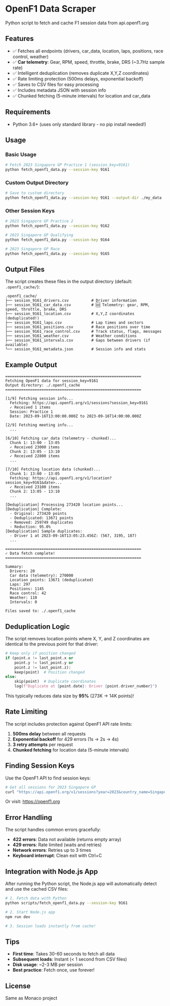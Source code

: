 # OpenF1 Data Scraper

Python script to fetch and cache F1 session data from api.openf1.org

## Features

- ✅ Fetches all endpoints (drivers, car_data, location, laps, positions, race control, weather)
- ✅ **Car telemetry**: Gear, RPM, speed, throttle, brake, DRS (~3.7Hz sample rate)
- ✅ Intelligent deduplication (removes duplicate X,Y,Z coordinates)
- ✅ Rate limiting protection (500ms delays, exponential backoff)
- ✅ Saves to CSV files for easy processing
- ✅ Includes metadata JSON with session info
- ✅ Chunked fetching (5-minute intervals) for location and car_data

## Requirements

- Python 3.6+ (uses only standard library - no pip install needed!)

## Usage

### Basic Usage

```bash
# Fetch 2023 Singapore GP Practice 1 (session_key=9161)
python fetch_openf1_data.py --session-key 9161
```

### Custom Output Directory

```bash
# Save to custom directory
python fetch_openf1_data.py --session-key 9161 --output-dir ./my_data
```

### Other Session Keys

```bash
# 2023 Singapore GP Practice 2
python fetch_openf1_data.py --session-key 9162

# 2023 Singapore GP Qualifying
python fetch_openf1_data.py --session-key 9164

# 2023 Singapore GP Race
python fetch_openf1_data.py --session-key 9165
```

## Output Files

The script creates these files in the output directory (default: `.openf1_cache/`):

```
.openf1_cache/
├── session_9161_drivers.csv          # Driver information
├── session_9161_car_data.csv         # 🆕 Telemetry: gear, RPM, speed, throttle, brake, DRS
├── session_9161_location.csv         # X,Y,Z coordinates (deduplicated!)
├── session_9161_laps.csv             # Lap times and sectors
├── session_9161_positions.csv        # Race positions over time
├── session_9161_race_control.csv     # Track status, flags, messages
├── session_9161_weather.csv          # Weather conditions
├── session_9161_intervals.csv        # Gaps between drivers (if available)
└── session_9161_metadata.json        # Session info and stats
```

## Example Output

```
============================================================
Fetching OpenF1 data for session_key=9161
Output directory: ./.openf1_cache
============================================================

[1/9] Fetching session info...
  Fetching: https://api.openf1.org/v1/sessions?session_key=9161
  ✓ Received 1 items
  Session: Practice 1
  Date: 2023-09-16T13:00:00.000Z to 2023-09-16T14:00:00.000Z

[2/9] Fetching meeting info...
  ...

[6/10] Fetching car_data (telemetry - chunked)...
  Chunk 1: 13:00 - 13:05
  ✓ Received 23000 items
  Chunk 2: 13:05 - 13:10
  ✓ Received 22800 items
  ...

[7/10] Fetching location data (chunked)...
  Chunk 1: 13:00 - 13:05
  Fetching: https://api.openf1.org/v1/location?session_key=9161&date>...
  ✓ Received 23100 items
  Chunk 2: 13:05 - 13:10
  ...

[Deduplication] Processing 273420 location points...
[Deduplication] Complete:
  - Original: 273420 points
  - Deduplicated: 13671 points
  - Removed: 259749 duplicates
  - Reduction: 95.0%
[Deduplication] Sample duplicates:
  - Driver 1 at 2023-09-16T13:05:23.456Z: (567, 3195, 187)
  ...

============================================================
✓ Data fetch complete!
============================================================

Summary:
  Drivers: 20
  Car data (telemetry): 270000
  Location points: 13671 (deduplicated)
  Laps: 297
  Positions: 1145
  Race control: 42
  Weather: 110
  Intervals: 0

Files saved to: ./.openf1_cache
```

## Deduplication Logic

The script removes location points where X, Y, and Z coordinates are identical to the previous point for that driver:

```python
# Keep only if position changed
if (point.x != last_point.x or 
    point.y != last_point.y or 
    point.z != last_point.z):
    keep(point)  # Position changed
else:
    skip(point)  # Duplicate coordinates
    log(f"Duplicate at {point.date}: Driver {point.driver_number}")
```

This typically reduces data size by **95%** (273K → 14K points)!

## Rate Limiting

The script includes protection against OpenF1 API rate limits:

1. **500ms delay** between all requests
2. **Exponential backoff** for 429 errors (1s → 2s → 4s)
3. **3 retry attempts** per request
4. **Chunked fetching** for location data (5-minute intervals)

## Finding Session Keys

Use the OpenF1 API to find session keys:

```bash
# Get all sessions for 2023 Singapore GP
curl "https://api.openf1.org/v1/sessions?year=2023&country_name=Singapore"
```

Or visit: https://openf1.org

## Error Handling

The script handles common errors gracefully:

- **422 errors**: Data not available (returns empty array)
- **429 errors**: Rate limited (waits and retries)
- **Network errors**: Retries up to 3 times
- **Keyboard interrupt**: Clean exit with Ctrl+C

## Integration with Node.js App

After running the Python script, the Node.js app will automatically detect and use the cached CSV files:

```bash
# 1. Fetch data with Python
python scripts/fetch_openf1_data.py --session-key 9161

# 2. Start Node.js app
npm run dev

# 3. Session loads instantly from cache!
```

## Tips

- **First time**: Takes 30-60 seconds to fetch all data
- **Subsequent loads**: Instant (< 1 second from CSV files)
- **Disk usage**: ~2-3 MB per session
- **Best practice**: Fetch once, use forever!

## License

Same as Monaco project

